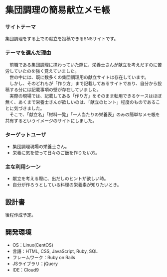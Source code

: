 # 集団調理の簡易献立メモ帳

### サイトテーマ
集団調理をする上での献立を投稿できるSNSサイトです。

### テーマを選んだ理由
 　前職である集団調理に携わっていた際に、栄養士さんが献立を考えだすのに苦労していたのを強く覚えていました。  
 　世の中には、既に数多くの集団調理用の献立サイトは存在しています。  
 　しかし、そのどれもが「作り方」まで記載してあるサイトであり、自分から投稿する分には記載事項の壁が存在していました。  
 　実際の現場では、記載してある「作り方」をそのまま転用できるケースはほぼ無く、あくまで栄養士さんが欲しいのは、「献立のヒント」程度のものであることに気づきました。  
 　そこで、「献立名」「材料一覧」「一人当たりの栄養表」のみの簡単なメモ帳を共有するというイメージのサイトにしました。  

### ターゲットユーザ
- 集団調理現場の栄養士さん。
- 栄養に気を使って日々のご飯を作りたい方。

### 主な利用シーン
- 献立を考える際に、出だしのヒントが欲しい時。
- 自分が作ろうとしている料理の栄養素が知りたいとき。

## 設計書
後程作成予定。

## 開発環境
- OS：Linux(CentOS)
- 言語：HTML, CSS, JavaScript, Ruby, SQL
- フレームワーク：Ruby on Rails
- JSライブラリ：jQuery
- IDE：Cloud9